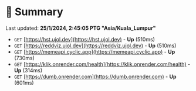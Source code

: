 # 📖 Summary
Last updated: **25/1/2024, 2:45:05 PTG "Asia/Kuala_Lumpur"**

- `GET` [https://hst.ujol.dev](https://hst.ujol.dev) - **Up** (510ms)
- `GET` [https://reddviz.ujol.dev](https://reddviz.ujol.dev) - **Up** (510ms)
- `GET` [https://memeapi.cyclic.app](https://memeapi.cyclic.app) - **Up** (730ms)
- `GET` [https://klik.onrender.com/health](https://klik.onrender.com/health) - **Up** (314ms)
- `GET` [https://dumb.onrender.com](https://dumb.onrender.com) - **Up** (601ms)
